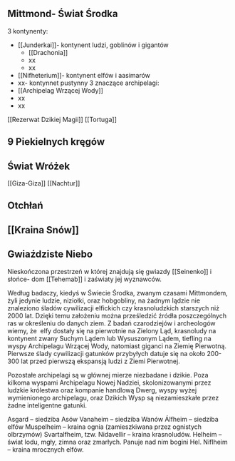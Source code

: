 ## Mittmond- Świat Środka
3 kontynenty:
- [[Junderkai]]- kontynent ludzi, goblinów i gigantów
	- [[Drachonia]]
	- xx
	- xx
- [[Nifheterium]]- kontynent elfów i aasimarów
- xx- kontynnet pustynny
3 znaczące archipelagi:
- [[Archipelag Wrzącej Wody]]
- xx
- xx

[[Rezerwat Dzikiej Magii]]
[[Tortuga]]

## 9 Piekielnych kręgów

## Świat Wróżek
[[Giza-Giza]]
[[Nachtur]]

## Otchłań

## [[Kraina Snów]]

## Gwiaździste Niebo
Nieskończona przestrzeń w której znajdują się gwiazdy [[Seinenko]] i słońce- dom [[Tehemab]] i zaświaty jej wyznawców.


Według badaczy, kiedyś w Świecie Środka, zwanym czasami Mittmondem, żyli jedynie ludzie, niziołki, oraz hobgobliny, na żadnym lądzie nie znaleziono śladów cywilizacji elfickich czy krasnoludzkich starszych niż 2000 lat. Dzięki temu założeniu można prześledzić źródła poszczególnych ras w określeniu do danych ziem. Z badań czarodziejów i archeologów wiemy, że  elfy dostały się na pierwotnie na Zielony Ląd, krasnoludy na kontynent zwany Suchym Lądem lub Wysuszonym Lądem, tiefling na wyspy Archipelagu Wrzącej Wody, natomiast giganci na Ziemię Pierwotną. Pierwsze ślady cywilizacji gatunków przybyłych datuje się na około 200-300 lat przed pierwszą ekspansją ludzi z Ziemi Pierwotnej.

Pozostałe archipelagi są w głównej mierze niezbadane i dzikie. Poza kilkoma wyspami Archipelagu Nowej Nadziei, skolonizowanymi przez ludzkie królestwa oraz kompanie handlową Dwerg, wyspy wyżej wymienionego archipelagu, oraz Dzikich Wysp są niezamieszkałe przez żadne inteligentne gatunki.

Asgard – siedziba Asów
Vanaheim – siedziba Wanów
Álfheim – siedziba elfów
Muspelheim – kraina ognia (zamieszkiwana przez ognistych olbrzymów)
Svartalfheim, tzw. Nidavellir – kraina krasnoludów.
Helheim – świat lodu, mgły, zimna oraz zmarłych. Panuje nad nim bogini Hel.
Niflheim – kraina mrocznych elfów.